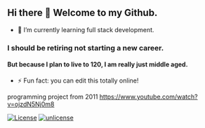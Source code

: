 ## Hi there 👋  Welcome to my Github.
- 🌱 I’m currently learning full stack development.
### I should be retiring not starting a new career. 
#### But because I plan to live to 120, I am really just middle aged.
- ⚡ Fun fact: you can edit this totally online!

programming project from 2011  https://www.youtube.com/watch?v=ojzdN5Nj0m8

[![License](https://img.shields.io/badge/License-Unlicense-blue.svg)](https://unlicense.org)
[![unlicense](https://img.shields.io/badge/un-license-green.svg?style=flat)](http://unlicense.org)
<!--
**macksm3/macksm3** is a ✨ _special_ ✨ repository because its `README.md` (this file) appears on your GitHub profile.

Here are some ideas to get you started:

- 🔭 I’m currently working on ...
- 👯 I’m looking to collaborate on ...
- 🤔 I’m looking for help with ...
- 💬 Ask me about ...
- 📫 How to reach me: ...
- 😄 Pronouns: ...
- ⚡ Fun fact: ...

[![License: ODbL](https://img.shields.io/badge/License-PDDL-brightgreen.svg)](https://opendatacommons.org/licenses/pddl/)
https://img.shields.io/badge/license-unlicense-lightgray.svg
Unlicense_Blue_Badge.svg/200px-Unlicense_Blue_Badge.svg.png
-->
